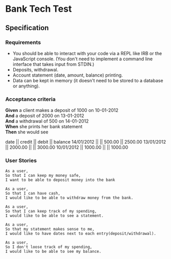 # Bank Tech Test

## Specification


### Requirements

* You should be able to interact with your code via a REPL like IRB or the JavaScript console.  (You don't need to implement a command line interface that takes input from STDIN.)
* Deposits, withdrawal.
* Account statement (date, amount, balance) printing.
* Data can be kept in memory (it doesn't need to be stored to a database or anything).

### Acceptance criteria

**Given** a client makes a deposit of 1000 on 10-01-2012  
**And** a deposit of 2000 on 13-01-2012  
**And** a withdrawal of 500 on 14-01-2012  
**When** she prints her bank statement  
**Then** she would see



date || credit || debit || balance
14/01/2012 || || 500.00 || 2500.00
13/01/2012 || 2000.00 || || 3000.00
10/01/2012 || 1000.00 || || 1000.00


### User Stories

```
As a user,
So that I can keep my money safe,
I want to be able to deposit money into the bank
```

```
As a user,
So that I can have cash,
I would like to be able to withdraw money from the bank.
```

```
As a user,
So that I can keep track of my spending,
I would like to be able to see a statement.
```

```
As a user,
So that my statement makes sense to me,
I would like to have dates next to each entry(deposit/withdrawal).
```

```
As a user,
So I don't loose track of my spending,
I would like to be able to see my balance.
```
